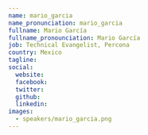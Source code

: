 ```yaml
---
name: mario_garcia
name_pronunciation: mario_garcia
fullname: Mario García 
fullname_pronounciation: Mario García 
job: Technical Evangelist, Percona
country: Mexico
tagline: 
social:
  website: 
  facebook:
  twitter:
  github: 
  linkedin: 
images:
  - speakers/mario_garcia.png
---
```

